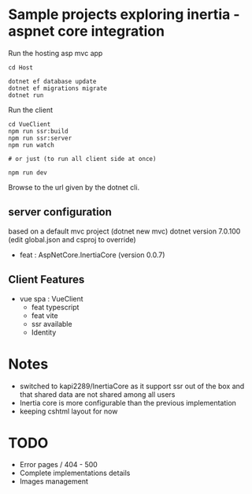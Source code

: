 # Sample projects exploring inertia - aspnet core integration

Run the hosting asp mvc app
```
cd Host

dotnet ef database update
dotnet ef migrations migrate
dotnet run
```

Run the client 
```
cd VueClient
npm run ssr:build
npm run ssr:server
npm run watch

# or just (to run all client side at once)

npm run dev

```

Browse to the url given by the dotnet cli.

## server configuration

based on a default mvc project (dotnet new mvc)
dotnet version 7.0.100 (edit global.json and csproj to override)

- feat : AspNetCore.InertiaCore (version 0.0.7)

## Client Features

- vue spa : VueClient
   - feat typescript
   - feat vite 
   - ssr available
   - Identity

# Notes 

 - switched to kapi2289/InertiaCore as it support ssr out of the box and that shared data are not shared among all users
 - Inertia core is more configurable than the previous implementation
 - keeping cshtml layout for now

# TODO 

   - Error pages / 404 - 500
   - Complete implementations details
   - Images management
